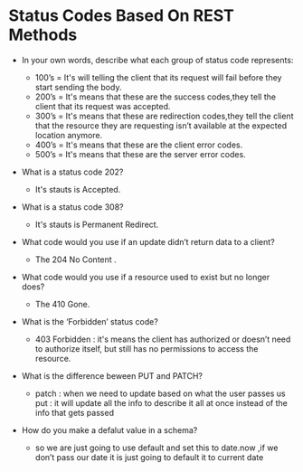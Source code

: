 # Status Codes Based On REST Methods

- In your own words, describe what each group of status code represents:
  - 100’s = It's will telling the client that its request will fail before they start sending the body.
  - 200’s = It's means that these are the success codes,they tell the client that its request was accepted.
  - 300’s = It's means that these are redirection codes,they tell the client that the resource they are requesting isn’t available at the expected location anymore.
  - 400’s = It's means that these are the client error codes.
  - 500’s = It's means that these are the server error codes.

- What is a status code 202?
  - It's stauts is Accepted.

- What is a status code 308?
  - It's stauts is Permanent Redirect.

- What code would you use if an update didn’t return data to a client?
  - The 204 No Content .

- What code would you use if a resource used to exist but no longer does?
  - The 410 Gone.

- What is the ‘Forbidden’ status code?
  - 403 Forbidden : it's means the client has authorized or doesn’t need to authorize itself, but still has no permissions to access the resource.

- What is the difference beween PUT and PATCH?
  - patch : when we need to update based on what the user passes us put : it will update all the info to describe it all at once instead of the info that gets passed

- How do you make a defalut value in a schema?
  - so we are just going to use default and set this to date.now ,if we don’t pass our date it is just going to default it to current date